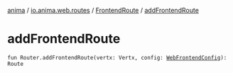 [anima](../../index.md) / [io.anima.web.routes](../index.md) / [FrontendRoute](index.md) / [addFrontendRoute](./add-frontend-route.md)

# addFrontendRoute

`fun Router.addFrontendRoute(vertx: Vertx, config: `[`WebFrontendConfig`](../../io.anima.config/-web-frontend-config/index.md)`): Route`